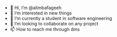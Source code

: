 - 👋 Hi, I’m @alimbafageeh
- 👀 I’m interested in new things
- 🌱 I’m currently a student in software engineering
- 💞️ I’m looking to collaborate on any project
- 📫 How to reach me through dms

<!---
alimbafageeh/alimbafageeh is a ✨ special ✨ repository because its `README.md` (this file) appears on your GitHub profile.
You can click the Preview link to take a look at your changes.
--->
